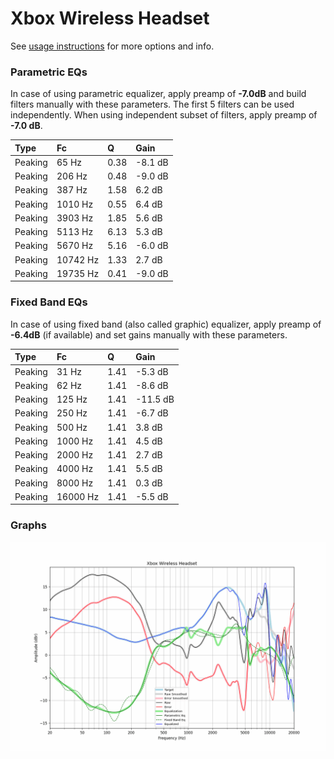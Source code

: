 # Xbox Wireless Headset
See [usage instructions](https://github.com/jaakkopasanen/AutoEq#usage) for more options and info.

### Parametric EQs
In case of using parametric equalizer, apply preamp of **-7.0dB** and build filters manually
with these parameters. The first 5 filters can be used independently.
When using independent subset of filters, apply preamp of **-7.0 dB**.

| Type    | Fc       |    Q | Gain    |
|:--------|:---------|:-----|:--------|
| Peaking | 65 Hz    | 0.38 | -8.1 dB |
| Peaking | 206 Hz   | 0.48 | -9.0 dB |
| Peaking | 387 Hz   | 1.58 | 6.2 dB  |
| Peaking | 1010 Hz  | 0.55 | 6.4 dB  |
| Peaking | 3903 Hz  | 1.85 | 5.6 dB  |
| Peaking | 5113 Hz  | 6.13 | 5.3 dB  |
| Peaking | 5670 Hz  | 5.16 | -6.0 dB |
| Peaking | 10742 Hz | 1.33 | 2.7 dB  |
| Peaking | 19735 Hz | 0.41 | -9.0 dB |

### Fixed Band EQs
In case of using fixed band (also called graphic) equalizer, apply preamp of **-6.4dB**
(if available) and set gains manually with these parameters.

| Type    | Fc       |    Q | Gain     |
|:--------|:---------|:-----|:---------|
| Peaking | 31 Hz    | 1.41 | -5.3 dB  |
| Peaking | 62 Hz    | 1.41 | -8.6 dB  |
| Peaking | 125 Hz   | 1.41 | -11.5 dB |
| Peaking | 250 Hz   | 1.41 | -6.7 dB  |
| Peaking | 500 Hz   | 1.41 | 3.8 dB   |
| Peaking | 1000 Hz  | 1.41 | 4.5 dB   |
| Peaking | 2000 Hz  | 1.41 | 2.7 dB   |
| Peaking | 4000 Hz  | 1.41 | 5.5 dB   |
| Peaking | 8000 Hz  | 1.41 | 0.3 dB   |
| Peaking | 16000 Hz | 1.41 | -5.5 dB  |

### Graphs
![](./Xbox%20Wireless%20Headset.png)